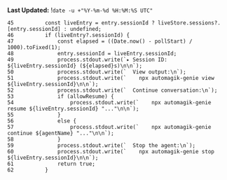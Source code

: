 **Last Updated:** !`date -u +"%Y-%m-%d %H:%M:%S UTC"`

    45	        const liveEntry = entry.sessionId ? liveStore.sessions?.[entry.sessionId] : undefined;
    46	        if (liveEntry?.sessionId) {
    47	            const elapsed = ((Date.now() - pollStart) / 1000).toFixed(1);
    48	            entry.sessionId = liveEntry.sessionId;
    49	            process.stdout.write(`▸ Session ID: ${liveEntry.sessionId} (${elapsed}s)\n\n`);
    50	            process.stdout.write(`  View output:\n`);
    51	            process.stdout.write(`    npx automagik-genie view ${liveEntry.sessionId}\n\n`);
    52	            process.stdout.write(`  Continue conversation:\n`);
    53	            if (allowResume) {
    54	                process.stdout.write(`    npx automagik-genie resume ${liveEntry.sessionId} "..."\n\n`);
    55	            }
    56	            else {
    57	                process.stdout.write(`    npx automagik-genie continue ${agentName} "..."\n\n`);
    58	            }
    59	            process.stdout.write(`  Stop the agent:\n`);
    60	            process.stdout.write(`    npx automagik-genie stop ${liveEntry.sessionId}\n\n`);
    61	            return true;
    62	        }
